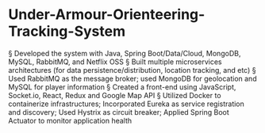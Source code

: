 # Under-Armour-Orienteering-Tracking-System
§ Developed the system with Java, Spring Boot/Data/Cloud, MongoDB, MySQL, RabbitMQ, and Netflix OSS
§ Built multiple microservices architectures (for data persistence/distribution, location tracking, and etc)
§ Used RabbitMQ as the message broker; used MongoDB for geolocation and MySQL for player information
§ Created a front-end using JavaScript, Socket.io, React, Redux and Google Map API
§ Utilized Docker to containerize infrastructures; Incorporated Eureka as service registration and discovery;
Used Hystrix as circuit breaker; Applied Spring Boot Actuator to monitor application health
